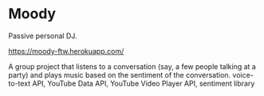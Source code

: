 # Moody
Passive personal DJ.

https://moody-ftw.herokuapp.com/

A group project that listens to a conversation (say, a few people talking at a party) and plays music based on the sentiment of the conversation.
voice-to-text API, YouTube Data API, YouTube Video Player API, sentiment library
